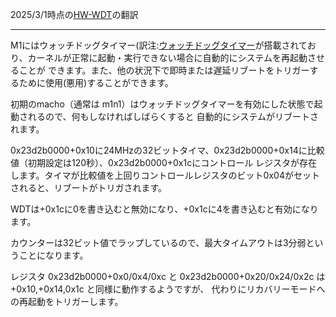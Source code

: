 2025/3/1時点の[HW-WDT](https://github.com/AsahiLinux/docs/blob/main/docs/HW-WDT.md)の翻訳

---
M1にはウォッチドッグタイマー(訳注:[ウォッチドッグタイマー](https://ja.wikipedia.org/wiki/%E3%82%A6%E3%82%A9%E3%83%83%E3%83%81%E3%83%89%E3%83%83%E3%82%B0%E3%82%BF%E3%82%A4%E3%83%9E%E3%83%BC)が搭載されており、カーネルが正常に起動・実行できない場合に自動的にシステムを再起動させることが
できます。また、他の状況下で即時または遅延リブートをトリガーするために使用(悪用)することができます。

初期のmacho（通常は m1n1）はウォッチドッグタイマーを有効にした状態で起動されるので、何もしなければしばらくすると
自動的にシステムがリブートされます。

0x23d2b0000+0x10に24MHzの32ビットタイマ、0x23d2b0000+0x14に比較値（初期設定は120秒）、0x23d2b0000+0x1cにコントロール
レジスタが存在します。タイマが比較値を上回りコントロールレジスタのビット0x04がセットされると、リブートがトリガされます。

WDTは+0x1cに0を書き込むと無効になり、+0x1cに4を書き込むと有効になります。

カウンターは32ビット値でラップしているので、最大タイムアウトは3分弱ということになります。

レジスタ 0x23d2b0000+0x0/0x4/0xc と 0x23d2b0000+0x20/0x24/0x2c は +0x10,+0x14,0x1c と同様に動作するようですが、
代わりにリカバリーモードへの再起動をトリガーします。
